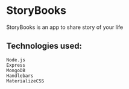StoryBooks
===========

StoryBooks is an app to share story of your life

Technologies used:
------------------
    Node.js
    Express
    MongoDB
    Handlebars
    MaterializeCSS
